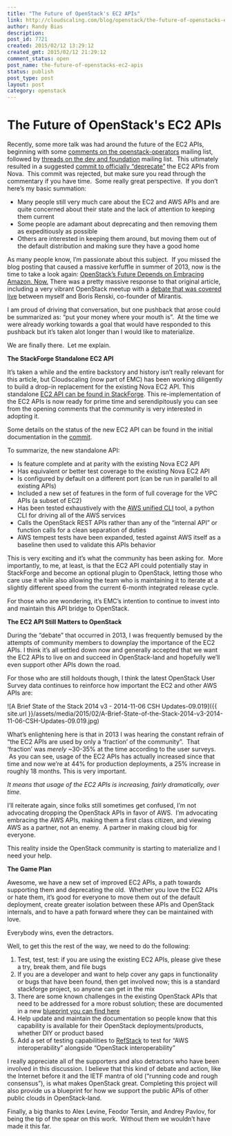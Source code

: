 ```yaml
---
title: "The Future of OpenStack's EC2 APIs"
link: http://cloudscaling.com/blog/openstack/the-future-of-openstacks-ec2-apis/
author: Randy Bias
description: 
post_id: 7721
created: 2015/02/12 13:29:12
created_gmt: 2015/02/12 21:29:12
comment_status: open
post_name: the-future-of-openstacks-ec2-apis
status: publish
post_type: post
layout: post
category: openstack
---
```


# The Future of OpenStack's EC2 APIs

Recently, some more talk was had around the future of the EC2 APIs, beginning with some [comments on the openstack-operators](http://lists.openstack.org/pipermail/openstack-operators/2015-January/006061.html) mailing list, followed by [threads on the dev and foundation](http://lists.openstack.org/pipermail/openstack-dev/2015-February/055730.html) mailing list.  This ultimately resulted in a suggested [commit to officially “deprecate”](https://review.openstack.org/#/c/150929/) the EC2 APIs from Nova.  This commit was rejected, but make sure you read through the commentary if you have time.  Some really great perspective.  If you don’t here’s my basic summation:

  * Many people still very much care about the EC2 and AWS APIs and are quite concerned about their state and the lack of attention to keeping them current
  * Some people are adamant about deprecating and then removing them as expeditiously as possible
  * Others are interested in keeping them around, but moving them out of the default distribution and making sure they have a good home

As many people know, I’m passionate about this subject.  If you missed the blog posting that caused a massive kerfuffle in summer of 2013, now is the time to take a look again: [OpenStack’s Future Depends on Embracing Amazon. Now.](http://www.cloudscaling.com/blog/cloud-computing/openstack-aws/) There was a pretty massive response to that original article, including a very vibrant OpenStack meetup with a [debate that was covered live](https://www.youtube.com/watch?v=W7H5zFWUSVI) between myself and Boris Renski, co-founder of Mirantis. 

I am proud of driving that conversation, but one pushback that arose could be summarized as: “put your money where your mouth is”.  At the time we were already working towards a goal that would have responded to this pushback but it’s taken alot longer than I would like to materialize.

We are finally there.  Let me explain.

**The StackForge Standalone EC2 API**

It’s taken a while and the entire backstory and history isn’t really relevant for this article, but Cloudscaling (now part of EMC) has been working diligently to build a drop-in replacement for the existing Nova EC2 API. This standalone [EC2 API can be found in StackForge](https://github.com/stackforge/ec2-api). This re-implementation of the EC2 APIs is now ready for prime time and serendipitously you can see from the opening comments that the community is very interested in adopting it.

Some details on the status of the new EC2 API can be found in the initial documentation in the [commit](https://review.openstack.org/#/c/147882/4/specs/kilo/ec2-api.rst).

To summarize, the new standalone API:

  * Is feature complete and at parity with the existing Nova EC2 API
  * Has equivalent or better test coverage to the existing Nova EC2 API
  * Is configured by default on a different port (can be run in parallel to all existing APIs)
  * Included a new set of features in the form of full coverage for the VPC APIs (a subset of EC2)
  * Has been tested exhaustively with the [AWS unified CLI](https://github.com/aws/aws-cli) tool, a python CLI for driving all of the AWS services
  * Calls the OpenStack REST APIs rather than any of the “internal API” or function calls for a clean separation of duties
  * AWS tempest tests have been expanded, tested against AWS itself as a baseline then used to validate this APIs behavior

This is very exciting and it’s what the community has been asking for.  More importantly, to me, at least, is that the EC2 API could potentially stay in StackForge and become an optional plugin to OpenStack, letting those who care use it while also allowing the team who is maintaining it to iterate at a slightly different speed from the current 6-month integrated release cycle.

For those who are wondering, it’s EMC’s intention to continue to invest into and maintain this API bridge to OpenStack. 

**The EC2 API Still Matters to OpenStack**

During the “debate” that occurred in 2013, I was frequently bemused by the attempts of community members to downplay the importance of the EC2 APIs. I think it’s all settled down now and generally accepted that we want the EC2 APIs to live on and succeed in OpenStack-land and hopefully we’ll even support other APIs down the road.

For those who are still holdouts though, I think the latest OpenStack User Survey data continues to reinforce how important the EC2 and other AWS APIs are:

![A Brief State of the Stack 2014 v3 - 2014-11-06 CSH Updates-09.019]({{ site.url }}/assets/media/2015/02/A-Brief-State-of-the-Stack-2014-v3-2014-11-06-CSH-Updates-09.019.jpg)

What’s enlightening here is that in 2013 I was hearing the constant refrain of “the EC2 APIs are used by only a ‘fraction’ of the community”.  That ‘fraction’ was *merely* ~30-35% at the time according to the user surveys.  As you can see, usage of the EC2 APIs has actually increased since that time and now we’re at 44% for production deployments, a 25% increase in roughly 18 months. This is very important.

_It means that usage of the EC2 APIs is increasing, fairly dramatically, over time._

I’ll reiterate again, since folks still sometimes get confused, I’m not advocating dropping the OpenStack APIs in favor of AWS.  I’m advocating embracing the AWS APIs, making them a first class citizen, and viewing AWS as a partner, not an enemy.  A partner in making cloud big for everyone.

This reality inside the OpenStack community is starting to materialize and I need your help.

**The Game Plan**

Awesome, we have a new set of improved EC2 APIs, a path towards supporting them and deprecating the old.  Whether you love the EC2 APIs or hate them, it’s good for everyone to move them out of the default deployment, create greater isolation between these APIs and OpenStack internals, and to have a path forward where they can be maintained with love. 

Everybody wins, even the detractors.

Well, to get this the rest of the way, we need to do the following:

  1. Test, test, test: if you are using the existing EC2 APIs, please give these a try, break them, and file bugs
  2. If you are a developer and want to help cover any gaps in functionality or bugs that have been found, then get involved now; this is a standard stackforge project, so anyone can get in the mix
  3. There are some known challenges in the existing OpenStack APIs that need to be addressed for a more robust solution; these are documented in a new [blueprint you can find here](https://review.openstack.org/#/c/153636/)
  4. Help update and maintain the documentation so people know that this capability is available for their OpenStack deployments/products, whether DIY or product based
  5. Add a set of testing capabilities to [RefStack](https://github.com/stackforge/refstack) to test for “AWS interoperability” alongside “OpenStack interoperability” 

I really appreciate all of the supporters and also detractors who have been involved in this discussion. I believe that this kind of debate and action, like the Internet before it and the IETF mantra of old (“running code and rough consensus”), is what makes OpenStack great. Completing this project will also provide us a blueprint for how we support the public APIs of other public clouds in OpenStack-land.

Finally, a big thanks to Alex Levine, Feodor Tersin, and Andrey Pavlov, for being the tip of the spear on this work.  Without them we wouldn’t have made it this far.
